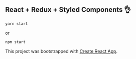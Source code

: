 ## React + Redux + Styled Components 👌
```
yarn start
```
or

```
npm start
```

This project was bootstrapped with [Create React App](https://github.com/facebook/create-react-app).
